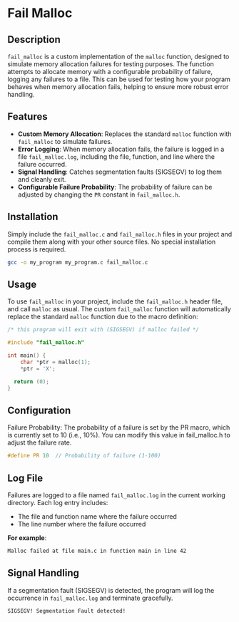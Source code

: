 # Fail Malloc

## Description

`fail_malloc` is a custom implementation of the `malloc` function, designed to simulate memory allocation failures for testing purposes. The function attempts to allocate memory with a configurable probability of failure, logging any failures to a file. This can be used for testing how your program behaves when memory allocation fails, helping to ensure more robust error handling.

## Features

- **Custom Memory Allocation**: Replaces the standard `malloc` function with `fail_malloc` to simulate failures.
- **Error Logging**: When memory allocation fails, the failure is logged in a file `fail_malloc.log`, including the file, function, and line where the failure occurred.
- **Signal Handling**: Catches segmentation faults (SIGSEGV) to log them and cleanly exit.
- **Configurable Failure Probability**: The probability of failure can be adjusted by changing the `PR` constant in `fail_malloc.h`.

## Installation

Simply include the `fail_malloc.c` and `fail_malloc.h` files in your project and compile them along with your other source files. No special installation process is required.

```bash
gcc -o my_program my_program.c fail_malloc.c
```

## Usage

To use `fail_malloc` in your project, include the `fail_malloc.h` header file, and call `malloc` as usual. The custom `fail_malloc` function will automatically replace the standard `malloc` function due to the macro definition:

```c
/* this program will exit with (SIGSEGV) if malloc failed */

#include "fail_malloc.h"

int main() {
    char *ptr = malloc(1);
    *ptr = 'X';

  return (0);
}
```

## Configuration

Failure Probability: The probability of a failure is set by the PR macro, which is currently set to 10 (i.e., 10%). You can modify this value in fail_malloc.h to adjust the failure rate.

```c
#define PR 10  // Probability of failure (1-100)
```

## Log File

Failures are logged to a file named `fail_malloc.log` in the current working directory. Each log entry includes:
- The file and function name where the failure occurred
- The line number where the failure occurred

**For example**:

```bash
Malloc failed at file main.c in function main in line 42
```

## Signal Handling

If a segmentation fault (SIGSEGV) is detected, the program will log the occurrence in `fail_malloc.log` and terminate gracefully.

```bash
SIGSEGV! Segmentation Fault detected!
```
